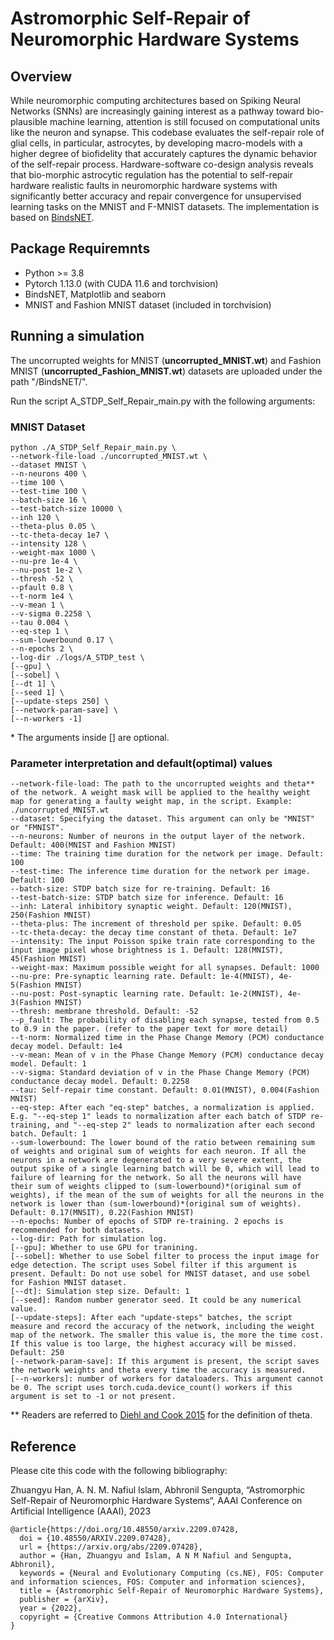 # Astromorphic Self-Repair of Neuromorphic Hardware Systems

## Overview

While neuromorphic computing architectures based on Spiking Neural Networks (SNNs) are increasingly gaining interest as a pathway toward bio-plausible machine learning, attention is still focused on computational units like the neuron and synapse. This codebase evaluates the self-repair role of glial cells, in particular, astrocytes, by developing macro-models with a higher degree of biofidelity that accurately captures the dynamic behavior of the self-repair process. Hardware-software co-design analysis reveals that bio-morphic astrocytic regulation has the potential to self-repair hardware realistic faults in neuromorphic hardware systems with significantly better accuracy and repair convergence for unsupervised learning tasks on the MNIST and F-MNIST datasets. The implementation is based on [BindsNET](https://github.com/BindsNET/bindsnet).

## Package Requiremnts

- Python >= 3.8
- Pytorch 1.13.0 (with CUDA 11.6 and torchvision)
- BindsNET, Matplotlib and seaborn
- MNIST and Fashion MNIST dataset (included in torchvision)

## Running a simulation

The uncorrupted weights for MNIST (**uncorrupted_MNIST.wt**) and Fashion MNIST (**uncorrupted_Fashion_MNIST.wt**) datasets are uploaded under the path "/BindsNET/".

Run the script A_STDP_Self_Repair_main.py with the following arguments:

### MNIST Dataset
```
python ./A_STDP_Self_Repair_main.py \
--network-file-load ./uncorrupted_MNIST.wt \
--dataset MNIST \
--n-neurons 400 \
--time 100 \
--test-time 100 \
--batch-size 16 \
--test-batch-size 10000 \
--inh 120 \
--theta-plus 0.05 \
--tc-theta-decay 1e7 \
--intensity 128 \
--weight-max 1000 \
--nu-pre 1e-4 \
--nu-post 1e-2 \
--thresh -52 \
--pfault 0.8 \
--t-norm 1e4 \
--v-mean 1 \
--v-sigma 0.2258 \
--tau 0.004 \
--eq-step 1 \
--sum-lowerbound 0.17 \
--n-epochs 2 \
--log-dir ./logs/A_STDP_test \
[--gpu] \
[--sobel] \
[--dt 1] \
[--seed 1] \
[--update-steps 250] \
[--network-param-save] \
[--n-workers -1]
```
\* The arguments inside [] are optional.

### Parameter interpretation and default(optimal) values

```
--network-file-load: The path to the uncorrupted weights and theta** of the network. A weight mask will be applied to the healthy weight map for generating a faulty weight map, in the script. Example: ./uncorrupted_MNIST.wt
--dataset: Specifying the dataset. This argument can only be "MNIST" or "FMNIST".
--n-neurons: Number of neurons in the output layer of the network. Default: 400(MNIST and Fashion MNIST)
--time: The training time duration for the network per image. Default: 100
--test-time: The inference time duration for the network per image. Default: 100
--batch-size: STDP batch size for re-training. Default: 16
--test-batch-size: STDP batch size for inference. Default: 16
--inh: Lateral inhibitory synaptic weight. Default: 120(MNIST), 250(Fashion MNIST)
--theta-plus: The increment of threshold per spike. Default: 0.05
--tc-theta-decay: the decay time constant of theta. Default: 1e7
--intensity: The input Poisson spike train rate corresponding to the input image pixel whose brightness is 1. Default: 128(MNIST), 45(Fashion MNIST)
--weight-max: Maximum possible weight for all synapses. Default: 1000
--nu-pre: Pre-synaptic learning rate. Default: 1e-4(MNIST), 4e-5(Fashion MNIST)
--nu-post: Post-synaptic learning rate. Default: 1e-2(MNIST), 4e-3(Fashion MNIST)
--thresh: membrane threshold. Default: -52
--p_fault: The probability of disabling each synapse, tested from 0.5 to 0.9 in the paper. (refer to the paper text for more detail) 
--t-norm: Normalized time in the Phase Change Memory (PCM) conductance decay model. Default: 1e4
--v-mean: Mean of v in the Phase Change Memory (PCM) conductance decay model. Default: 1
--v-sigma: Standard deviation of v in the Phase Change Memory (PCM) conductance decay model. Default: 0.2258
--tau: Self-repair time constant. Default: 0.01(MNIST), 0.004(Fashion MNIST)
--eq-step: After each "eq-step" batches, a normalization is applied. E.g. "--eq-step 1" leads to normalization after each batch of STDP re-training, and "--eq-step 2" leads to normalization after each second batch. Default: 1
--sum-lowerbound: The lower bound of the ratio between remaining sum of weights and original sum of weights for each neuron. If all the neurons in a network are degenerated to a very severe extent, the output spike of a single learning batch will be 0, which will lead to failure of learning for the network. So all the neurons will have their sum of weights clipped to (sum-lowerbound)*(original sum of weights), if the mean of the sum of weights for all the neurons in the network is lower than (sum-lowerbound)*(original sum of weights). Default: 0.17(MNSIT), 0.22(Fashion MNIST)
--n-epochs: Number of epochs of STDP re-training. 2 epochs is recommended for both datasets. 
--log-dir: Path for simulation log. 
[--gpu]: Whether to use GPU for tranining. 
[--sobel]: Whether to use Sobel filter to process the input image for edge detection. The script uses Sobel filter if this argument is present. Default: Do not use sobel for MNIST dataset, and use sobel for Fashion MNIST dataset.
[--dt]: Simulation step size. Default: 1
[--seed]: Random number generator seed. It could be any numerical value. 
[--update-steps]: After each "update-steps" batches, the script measure and record the accuracy of the network, including the weight map of the network. The smaller this value is, the more the time cost. If this value is too large, the highest accuracy will be missed. Default: 250
[--network-param-save]: If this argument is present, the script saves the network weights and theta every time the accuracy is measured.
[--n-workers]: number of workers for dataloaders. This argument cannot be 0. The script uses torch.cuda.device_count() workers if this argument is set to -1 or not present.
```

\*\* Readers are referred to [Diehl and Cook 2015](https://doi.org/10.3389/fncom.2015.00099) for the definition of theta.

## Reference
Please cite this code with the following bibliography:

Zhuangyu Han, A. N. M. Nafiul Islam, Abhronil Sengupta, “Astromorphic Self-Repair of Neuromorphic Hardware Systems“, AAAI Conference on Artificial Intelligence (AAAI), 2023

```
@article{https://doi.org/10.48550/arxiv.2209.07428,
  doi = {10.48550/ARXIV.2209.07428},
  url = {https://arxiv.org/abs/2209.07428},
  author = {Han, Zhuangyu and Islam, A N M Nafiul and Sengupta, Abhronil},
  keywords = {Neural and Evolutionary Computing (cs.NE), FOS: Computer and information sciences, FOS: Computer and information sciences},
  title = {Astromorphic Self-Repair of Neuromorphic Hardware Systems},
  publisher = {arXiv},
  year = {2022},
  copyright = {Creative Commons Attribution 4.0 International}
}
```

